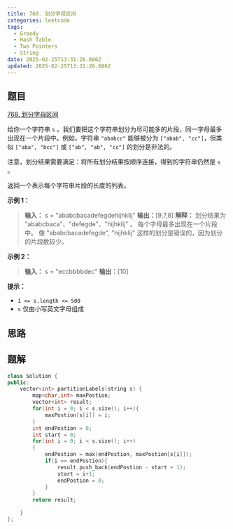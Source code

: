 ```yaml
---
title: 768. 划分字母区间
categories: leetcode
tags: 
  - Greedy
  - Hash Table
  - Two Pointers
  - String
date: 2025-02-25T13:31:26.686Z
updated: 2025-02-25T13:31:26.686Z
---
```


<!--more-->

## 题目

[768. 划分字母区间](https://leetcode.cn/problems/partition-labels)

给你一个字符串 `s` 。我们要把这个字符串划分为尽可能多的片段，同一字母最多出现在一个片段中。例如，字符串 `"ababcc"` 能够被分为
`["abab", "cc"]`，但类似 `["aba", "bcc"]` 或 `["ab", "ab", "cc"]` 的划分是非法的。

注意，划分结果需要满足：将所有划分结果按顺序连接，得到的字符串仍然是 `s` 。

返回一个表示每个字符串片段的长度的列表。



**示例 1：**

> 
> 
> **输入：** s = "ababcbacadefegdehijhklij"
> **输出：**[9,7,8]
> **解释：**
> 划分结果为 "ababcbaca"、"defegde"、"hijhklij" 。
> 每个字母最多出现在一个片段中。
> 像 "ababcbacadefegde", "hijhklij" 这样的划分是错误的，因为划分的片段数较少。

**示例 2：**

> 
> 
> **输入：** s = "eccbbbbdec"
> **输出：**[10]
> 



**提示：**

  * `1 <= s.length <= 500`
  * `s` 仅由小写英文字母组成



## 思路


## 题解

```cpp
class Solution {
public:
    vector<int> partitionLabels(string s) {
        map<char,int> maxPostion;
        vector<int> result;
        for(int i = 0; i < s.size(); i++){
            maxPostion[s[i]] = i;
        }
        int endPostion = 0;
        int start = 0;
        for(int i = 0; i < s.size(); i++)
        {
            endPostion = max(endPostion, maxPostion[s[i]]);
            if(i == endPostion){
                result.push_back(endPostion - start + 1);
                start = i+1;
                endPostion = 0;
            }
        }
        return result;

    }
};
```
